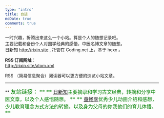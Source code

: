 ```yaml
---
type: "intro"
title: 自话
noDate: true
comments: true
---
```

  
一时兴趣，折腾出来这么一个小站。算是个人的随想记录吧。  
主要记载和备份个人对国学经典的感悟，中医名博文章的随想。  
日新知 http://rixin.site , 托管在 Coding.net 上，基于 hexo 。  


**RSS 订阅网址：**  
http://rixin.site/atom.xml 
  
RSS （简易信息聚合）阅读器可以更方便的浏览小站文章。  

---------------------------------------

** <font color=green face=微软雅黑 size=4>友站链接：<font> **
** <font color=green face=微软雅黑 size=3.5><a href="http://www.rixin.site" target="_blank" rel="external">日新知</a>主要摘录和学习古文经典，转摘和分享中医文章，以及个人感悟随想。</font> **
** <font color=green face=微软雅黑 size=3.5><a href="http://www.daheng3.top" target="_blank" rel="external">童畅享</a>优秀少儿动画介绍和感想，少儿教育理念方式方法的转摘，以及身为父母的你我他们的育儿体悟。</font> **